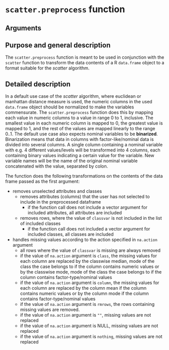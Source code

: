 # ```scatter.preprocess``` function

## Arguments




## Purpose and general description

The ```scatter.preprocess``` function is meant to be used in conjunction with
the ```scatter``` function to transform the data contents of a 
R ```data.frame``` object to a format suitable for the *scatter* algorithm.

## Detailed description 

In a default use case of the *scatter* algorithm,
where euclidean or manhattan distance measure is used, 
the numeric columns in the used ```data.frame``` object
should be normalized to make the variables commensurate.
The ```scatter.preprocess``` function does this 
by mapping each value in numeric columns to a value in range 0 to 1, inclusive.
The smallest value in each numeric column is mapped to 0,
the greatest value is mapped to 1, 
and the rest of the values are mapped linearly to the range 0..1.
The default use case also expects nominal variables to be **binarized**.
Binarization means that data in columns with factor-like/nominal data
is divided into several columns. 
A single column containing a nominal variable 
with e.g. 4 different values/levels 
will be transformed into 4 columns,
each containing binary values indicating a certain value for the variable.
New variable names will be 
the name of the original nominal variable 
concatenated with the value, separated by colon.

The function does the following transformations 
on the contents of the data frame passed as the first argument:

- removes unselected attributes and classes
	- removes attributes (columns) that the user has not selected to include in the preprocessed dataframe
		- if the function call does not include a vector argument 
		for included attributes, all attributes are included
	- removes rows, where the value of ```classvar``` is not included in the list of included classes
		- if the function call does not included a vector argument 
		for included classes, all classes are included
- handles missing values according to the action specified in ```na.action``` argument
	- all rows where the value of ```classvar``` is missing are always removed
	- if the value of ```na.action``` argument is ```class```,
	the missing values for each column are replaced 
	by the classwise median, mode of the class the case belongs to
	if the column contains numeric values
	or by the classwise mode, mode of the class the case belongs to
	if the column contains factor-type/nominal values
	- if the value of ```na.action``` argument is ```column```,
	the missing values for each column are replaced
	by the column mean
	if the column contains numeric values
	or by the column mode
	if the column contains factor-type/nominal values
	- if the value of ```na.action``` argument is ```rmrows```,
	the rows containing missing values are removed.
	- if the value of ```na.action``` argument is ```""```,
	missing values are not replaced
	- if the value of ```na.action``` argument is NULL,
	missing values are not replaced
	- if the value of ```na.action``` argument is ```nothing```,
	missing values are not replaced
	
	



